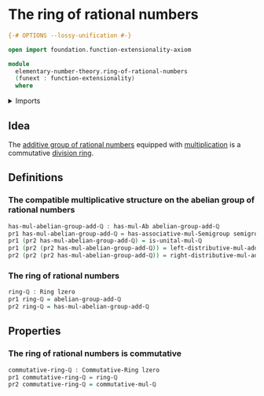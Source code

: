 # The ring of rational numbers

```agda
{-# OPTIONS --lossy-unification #-}

open import foundation.function-extensionality-axiom

module
  elementary-number-theory.ring-of-rational-numbers
  (funext : function-extensionality)
  where
```

<details><summary>Imports</summary>

```agda
open import commutative-algebra.commutative-rings funext

open import elementary-number-theory.additive-group-of-rational-numbers funext
open import elementary-number-theory.multiplication-rational-numbers funext
open import elementary-number-theory.multiplicative-monoid-of-rational-numbers funext

open import foundation.coproduct-types funext
open import foundation.dependent-pair-types
open import foundation.unital-binary-operations
open import foundation.universe-levels

open import group-theory.semigroups funext

open import ring-theory.rings funext
```

</details>

## Idea

The
[additive group of rational numbers](elementary-number-theory.additive-group-of-rational-numbers.md)
equipped with
[multiplication](elementary-number-theory.multiplication-rational-numbers.md) is
a commutative [division ring](ring-theory.division-rings.md).

## Definitions

### The compatible multiplicative structure on the abelian group of rational numbers

```agda
has-mul-abelian-group-add-ℚ : has-mul-Ab abelian-group-add-ℚ
pr1 has-mul-abelian-group-add-ℚ = has-associative-mul-Semigroup semigroup-mul-ℚ
pr1 (pr2 has-mul-abelian-group-add-ℚ) = is-unital-mul-ℚ
pr1 (pr2 (pr2 has-mul-abelian-group-add-ℚ)) = left-distributive-mul-add-ℚ
pr2 (pr2 (pr2 has-mul-abelian-group-add-ℚ)) = right-distributive-mul-add-ℚ
```

### The ring of rational numbers

```agda
ring-ℚ : Ring lzero
pr1 ring-ℚ = abelian-group-add-ℚ
pr2 ring-ℚ = has-mul-abelian-group-add-ℚ
```

## Properties

### The ring of rational numbers is commutative

```agda
commutative-ring-ℚ : Commutative-Ring lzero
pr1 commutative-ring-ℚ = ring-ℚ
pr2 commutative-ring-ℚ = commutative-mul-ℚ
```
